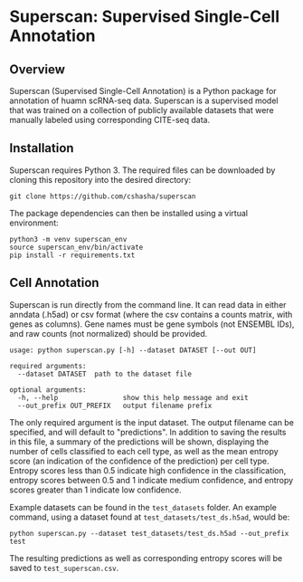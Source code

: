 # Superscan: Supervised Single-Cell Annotation

## Overview

Superscan (Supervised Single-Cell Annotation) is a Python package for annotation of huamn scRNA-seq data. Superscan is a supervised model that was trained on a collection of publicly available datasets that were manually labeled using corresponding CITE-seq data.

## Installation

Superscan requires Python 3. The required files can be downloaded by cloning this repository into the desired directory:

```
git clone https://github.com/cshasha/superscan
```

The package dependencies can then be installed using a virtual environment:

```
python3 -m venv superscan_env
source superscan_env/bin/activate
pip install -r requirements.txt
```

## Cell Annotation

Superscan is run directly from the command line. It can read data in either anndata (.h5ad) or csv format (where the csv contains a counts matrix, with genes as columns). Gene names must be gene symbols (not ENSEMBL IDs), and raw counts (not normalized) should be provided.

```
usage: python superscan.py [-h] --dataset DATASET [--out OUT]

required arguments:
  --dataset DATASET  path to the dataset file

optional arguments:
  -h, --help                show this help message and exit
  --out_prefix OUT_PREFIX   output filename prefix
  ```
  
  The only required argument is the input dataset. The output filename can be specified, and will default to "predictions". In addition to saving the results in this file, a summary of the predictions will be shown, displaying the number of cells classified to each cell type, as well as the mean entropy score (an indication of the confidence of the prediction) per cell type. Entropy scores less than 0.5 indicate high confidence in the classification, entropy scores between 0.5 and 1 indicate medium confidence, and entropy scores greater than 1 indicate low confidence.
  
  Example datasets can be found in the `test_datasets` folder. An example command, using a dataset found at `test_datasets/test_ds.h5ad`, would be:
  
  ```
  python superscan.py --dataset test_datasets/test_ds.h5ad --out_prefix test
  ```
  The resulting predictions as well as corresponding entropy scores will be saved to `test_superscan.csv`.
